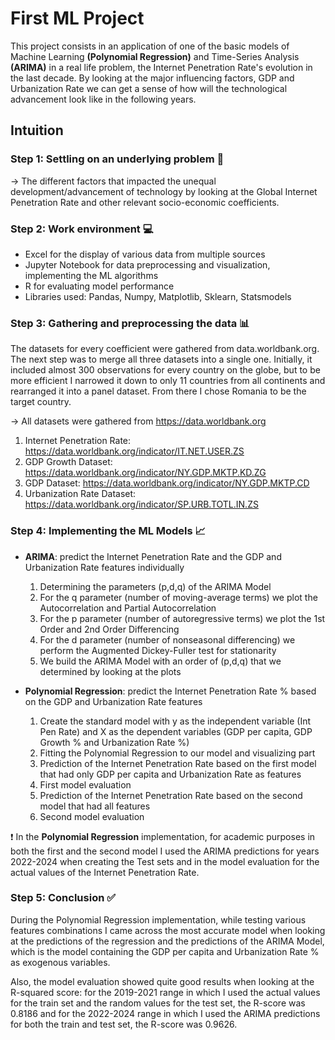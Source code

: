#  First ML Project

This project consists in an application of one of the basic models of Machine Learning **(Polynomial Regression)** and Time-Series Analysis **(ARIMA)** in a real life problem, the Internet Penetration Rate's evolution in the last decade. By looking at the major influencing factors, GDP and Urbanization Rate we can get a sense of how will the technological advancement look like in the following years. 

## Intuition

### Step 1: Settling on an underlying problem :thinking:

-> The different factors that impacted the unequal development/advancement of technology by looking at the Global Internet Penetration Rate and other relevant socio-economic coefficients.


### Step 2: Work environment :computer:
  - Excel for the display of various data from multiple sources
  - Jupyter Notebook for data preprocessing and visualization, implementing the ML algorithms
  - R for evaluating model performance
  - Libraries used: Pandas, Numpy, Matplotlib, Sklearn, Statsmodels


### Step 3: Gathering and preprocessing the data :bar_chart:

  The datasets for every coefficient were gathered from data.worldbank.org. The next step was to merge all three datasets into a single one. Initially, it included almost 300 observations for every country on the globe, but to be more efficient I narrowed it down to only 11 countries from all continents and rearranged it into a panel dataset. From there I chose Romania to be the target country. 

-> All datasets were gathered from https://data.worldbank.org

1. Internet Penetration Rate: https://data.worldbank.org/indicator/IT.NET.USER.ZS
2. GDP Growth Dataset: https://data.worldbank.org/indicator/NY.GDP.MKTP.KD.ZG
3. GDP Dataset: https://data.worldbank.org/indicator/NY.GDP.MKTP.CD
4. Urbanization Rate Dataset: https://data.worldbank.org/indicator/SP.URB.TOTL.IN.ZS


### Step 4: Implementing the ML Models :chart_with_upwards_trend:

- **ARIMA**: predict the Internet Penetration Rate and the GDP and Urbanization Rate features individually
    1. Determining the parameters (p,d,q) of the ARIMA Model
    2. For the q parameter (number of moving-average terms) we plot the Autocorrelation and Partial Autocorrelation
    3. For the p parameter (number of autoregressive terms) we plot the 1st Order and 2nd Order Differencing
    4. For the d parameter (number of nonseasonal differencing) we perform the Augmented Dickey-Fuller test for stationarity
    5. We build the ARIMA Model with an order of (p,d,q) that we determined by looking at the plots

- **Polynomial Regression**: predict the Internet Penetration Rate % based on the GDP and Urbanization Rate features
    1. Create the standard model with y as the independent variable (Int Pen Rate) and X as the dependent variables (GDP per capita, GDP Growth % and Urbanization Rate %)
    2. Fitting the Polynomial Regression to our model and visualizing part
    3. Prediction of the Internet Penetration Rate based on the first model that had only GDP per capita and Urbanization Rate as features
    4. First model evaluation
    5. Prediction of the Internet Penetration Rate based on the second model that had all features
    6. Second model evaluation
 
:exclamation: In the **Polynomial Regression** implementation, for academic purposes in both the first and the second model I used the ARIMA predictions for years 2022-2024 when creating the Test sets and in the model evaluation for the actual values of the Internet Penetration Rate.


### Step 5: Conclusion :white_check_mark:

  During the Polynomial Regression implementation, while testing various features combinations I came across the most accurate model when looking at the predictions of the regression and the predictions of the ARIMA Model, which is the model containing the GDP per capita and Urbanization Rate % as exogenous variables. 
  
  Also, the model evaluation showed quite good results when looking at the R-squared score: for the 2019-2021 range in which I used the actual values for the train set and the random values for the test set, the R-score was 0.8186 and for the 2022-2024 range in which I used the ARIMA predictions for both the train and test set, the R-score was  0.9626.



